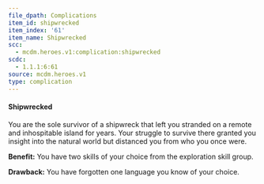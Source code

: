 ```yaml
---
file_dpath: Complications
item_id: shipwrecked
item_index: '61'
item_name: Shipwrecked
scc:
  - mcdm.heroes.v1:complication:shipwrecked
scdc:
  - 1.1.1:6:61
source: mcdm.heroes.v1
type: complication
---
```


#### Shipwrecked

You are the sole survivor of a shipwreck that left you stranded on a remote and inhospitable island for years. Your struggle to survive there granted you insight into the natural world but distanced you from who you once were.

**Benefit:** You have two skills of your choice from the exploration skill group.

**Drawback:** You have forgotten one language you know of your choice.
